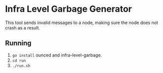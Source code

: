 # Infra Level Garbage Generator
This tool sends invalid messages to a node, making sure the node does not crash as a result.

## Running
 1. `go install` ounced and infra-level-garbage.
 2. `cd run`
 3. `./run.sh`


